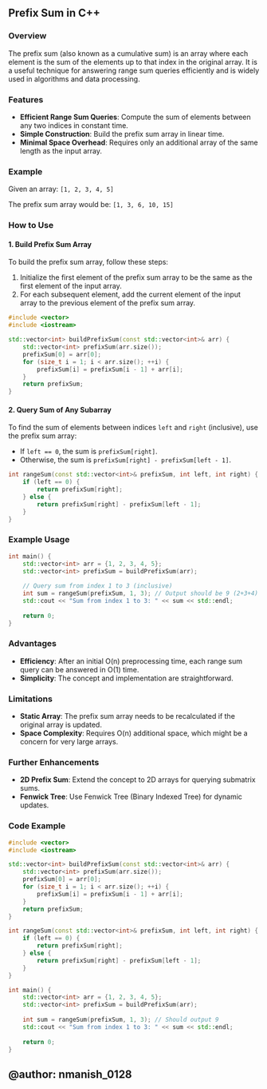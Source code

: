 ## Prefix Sum in C++

### Overview

The prefix sum (also known as a cumulative sum) is an array where each element is the sum of the elements up to that index in the original array. It is a useful technique for answering range sum queries efficiently and is widely used in algorithms and data processing.

### Features

- **Efficient Range Sum Queries**: Compute the sum of elements between any two indices in constant time.
- **Simple Construction**: Build the prefix sum array in linear time.
- **Minimal Space Overhead**: Requires only an additional array of the same length as the input array.

### Example

Given an array: `[1, 2, 3, 4, 5]`

The prefix sum array would be: `[1, 3, 6, 10, 15]`

### How to Use

#### 1. Build Prefix Sum Array

To build the prefix sum array, follow these steps:

1. Initialize the first element of the prefix sum array to be the same as the first element of the input array.
2. For each subsequent element, add the current element of the input array to the previous element of the prefix sum array.

```cpp
#include <vector>
#include <iostream>

std::vector<int> buildPrefixSum(const std::vector<int>& arr) {
    std::vector<int> prefixSum(arr.size());
    prefixSum[0] = arr[0];
    for (size_t i = 1; i < arr.size(); ++i) {
        prefixSum[i] = prefixSum[i - 1] + arr[i];
    }
    return prefixSum;
}
```

#### 2. Query Sum of Any Subarray

To find the sum of elements between indices `left` and `right` (inclusive), use the prefix sum array:

- If `left == 0`, the sum is `prefixSum[right]`.
- Otherwise, the sum is `prefixSum[right] - prefixSum[left - 1]`.

```cpp
int rangeSum(const std::vector<int>& prefixSum, int left, int right) {
    if (left == 0) {
        return prefixSum[right];
    } else {
        return prefixSum[right] - prefixSum[left - 1];
    }
}
```

### Example Usage

```cpp
int main() {
    std::vector<int> arr = {1, 2, 3, 4, 5};
    std::vector<int> prefixSum = buildPrefixSum(arr);
    
    // Query sum from index 1 to 3 (inclusive)
    int sum = rangeSum(prefixSum, 1, 3); // Output should be 9 (2+3+4)
    std::cout << "Sum from index 1 to 3: " << sum << std::endl;
    
    return 0;
}
```

### Advantages

- **Efficiency**: After an initial O(n) preprocessing time, each range sum query can be answered in O(1) time.
- **Simplicity**: The concept and implementation are straightforward.

### Limitations

- **Static Array**: The prefix sum array needs to be recalculated if the original array is updated.
- **Space Complexity**: Requires O(n) additional space, which might be a concern for very large arrays.

### Further Enhancements

- **2D Prefix Sum**: Extend the concept to 2D arrays for querying submatrix sums.
- **Fenwick Tree**: Use Fenwick Tree (Binary Indexed Tree) for dynamic updates.

### Code Example

```cpp
#include <vector>
#include <iostream>

std::vector<int> buildPrefixSum(const std::vector<int>& arr) {
    std::vector<int> prefixSum(arr.size());
    prefixSum[0] = arr[0];
    for (size_t i = 1; i < arr.size(); ++i) {
        prefixSum[i] = prefixSum[i - 1] + arr[i];
    }
    return prefixSum;
}

int rangeSum(const std::vector<int>& prefixSum, int left, int right) {
    if (left == 0) {
        return prefixSum[right];
    } else {
        return prefixSum[right] - prefixSum[left - 1];
    }
}

int main() {
    std::vector<int> arr = {1, 2, 3, 4, 5};
    std::vector<int> prefixSum = buildPrefixSum(arr);
    
    int sum = rangeSum(prefixSum, 1, 3); // Should output 9
    std::cout << "Sum from index 1 to 3: " << sum << std::endl;
    
    return 0;
}
```

## @author: nmanish_0128
